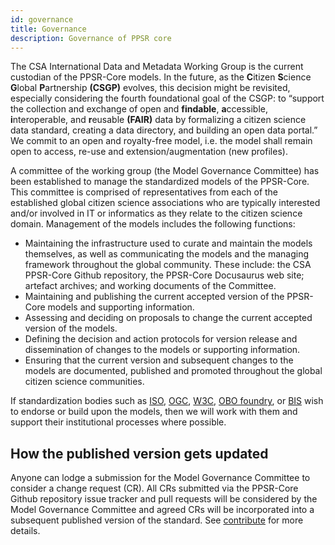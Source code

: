 ```yaml
---
id: governance
title: Governance
description: Governance of PPSR core
---
```

The CSA International Data and Metadata Working Group is the current custodian of the PPSR-Core models. In the future, as the **C**itizen **S**cience **G**lobal **P**artnership **(CSGP)** evolves, this decision might be revisited, especially considering the fourth foundational goal of the CSGP: to “support the collection and exchange of open and **findable**, **a**ccessible, **i**nteroperable, and **r**eusable **(FAIR)** data by formalizing a citizen science data standard, creating a data directory, and building an open data portal.” We commit to an open and royalty-free model, i.e. the model shall remain open to access, re-use and extension/augmentation (new profiles).

A committee of the working group (the Model Governance Committee) has been established to manage the standardized models of the PPSR-Core. This committee is comprised of representatives from each of the established global citizen science associations who are typically interested and/or involved in IT or informatics as they relate to the citizen science domain. Management of the models includes the following functions:

- Maintaining the infrastructure used to curate and maintain the models themselves, as well as communicating the models and the managing framework throughout the global community. These include: the CSA PPSR-Core Github repository, the PPSR-Core Docusaurus web site; artefact archives; and working documents of the Committee.
- Maintaining and publishing the current accepted version of the PPSR-Core models and supporting information.
- Assessing and deciding on proposals to change the current accepted version of the models. 
- Defining the decision and action protocols for version release and dissemination of changes to the models or supporting information. 
- Ensuring that the current version and subsequent changes to the models are documented, published and promoted throughout the global citizen science communities.

If standardization bodies such as [ISO](https://www.iso.org), [OGC](https://www.ogc.org), [W3C](https://www.w3.org), [OBO foundry](http://www.obofoundry.org), or [BIS](https://www.tdwg.org) wish to endorse or build upon the models, then we will work with them and support their institutional processes where possible.

## How the published version gets updated
Anyone can lodge a submission for the Model Governance Committee to consider a change request (CR). All CRs submitted via the PPSR-Core Github repository issue tracker and pull requests will be considered by the Model Governance Committee and agreed CRs will be incorporated into a subsequent published version of the standard. See [contribute](/docs/contribute) for more details.

